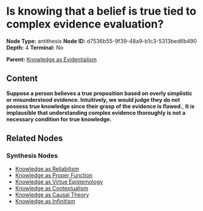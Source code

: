 # Is knowing that a belief is true tied to complex evidence evaluation?

**Node Type:** antithesis
**Node ID:** d7536b55-9f39-48a9-b1c3-5313bed6b490
**Depth:** 4
**Terminal:** No

**Parent:** [Knowledge as Evidentialism](knowledge-as-evidentialism-synthesis-45a86c68-1620-4ef4-bbf7-10d7772a0bfe.md)

## Content

**Suppose a person believes a true proposition based on overly simplistic or misunderstood evidence. Intuitively, we would judge they do not possess true knowledge since their grasp of the evidence is flawed.**, **It is implausible that understanding complex evidence thoroughly is not a necessary condition for true knowledge.**

## Related Nodes

### Synthesis Nodes

- [Knowledge as Reliabilism](knowledge-as-reliabilism-synthesis-61b791b5-0f6c-4783-a0be-ca23f3090f6e.md)
- [Knowledge as Proper Function](knowledge-as-proper-function-synthesis-6fa663a7-93d0-4dcf-bd65-611f48f5eca7.md)
- [Knowledge as Virtue Epistemology](knowledge-as-virtue-epistemology-synthesis-b52bb87e-acb6-4097-ba9a-e8328244aaf2.md)
- [Knowledge as Contextualism](knowledge-as-contextualism-synthesis-3f68e56f-c62c-43a1-bae2-771c158546f9.md)
- [Knowledge as Causal Theory](knowledge-as-causal-theory-synthesis-ac801deb-c382-4cc9-a6fc-f03b749c0aa2.md)
- [Knowledge as Infinitism](knowledge-as-infinitism-synthesis-57fa91b0-c05a-46c0-8393-e54cae1a4cdc.md)
